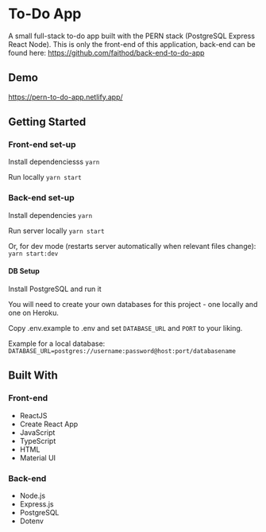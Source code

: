 # To-Do App

A small full-stack to-do app built with the PERN stack (PostgreSQL Express React Node). This is only the front-end of this application, back-end can be found here: https://github.com/faithod/back-end-to-do-app

## Demo

https://pern-to-do-app.netlify.app/

## Getting Started

### Front-end set-up

Install dependenciesss `yarn`

Run locally `yarn start`

### Back-end set-up

Install dependencies `yarn`

Run server locally `yarn start`

Or, for dev mode (restarts server automatically when relevant files change): `yarn start:dev`

#### DB Setup

Install PostgreSQL and run it

You will need to create your own databases for this project - one locally and one on Heroku.

Copy .env.example to .env and set `DATABASE_URL` and `PORT` to your liking.

Example for a local database: `DATABASE_URL=postgres://username:password@host:port/databasename`

## Built With

### Front-end

- ReactJS
- Create React App
- JavaScript
- TypeScript
- HTML
- Material UI

### Back-end

- Node.js
- Express.js
- PostgreSQL
- Dotenv
